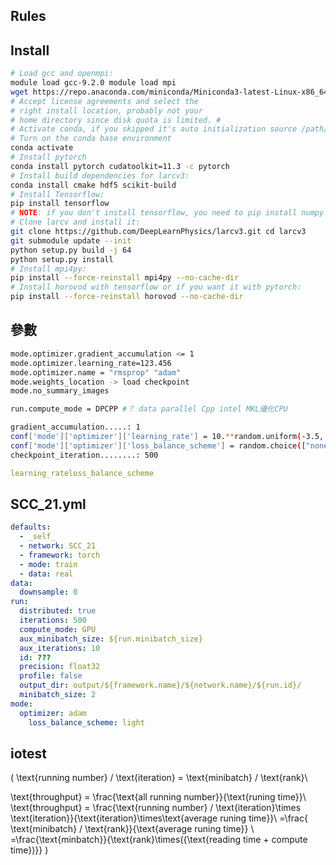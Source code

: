<link href="./Mystery.css" rel="stylesheet">
</link> 
<script src="./Mystery.js">
</script>

## Rules

<div id="my-crossword"></div>

## Install

```Bash
# Load gcc and openmpi:
module load gcc-9.2.0 module load mpi
wget https://repo.anaconda.com/miniconda/Miniconda3-latest-Linux-x86_64.sh bash Miniconda3-latest-Linux-x86_64.sh
# Accept license agreements and select the
# right install location, probably not your
# home directory since disk quota is limited. #
# Activate conda, if you skipped it's auto initialization source /path/to/your/conda/install/bin/activate
# Turn on the conda base environment
conda activate
# Install pytorch
conda install pytorch cudatoolkit=11.3 -c pytorch
# Install build dependencies for larcv3:
conda install cmake hdf5 scikit-build
# Install Tensorflow:
pip install tensorflow
# NOTE: if you don't install tensorflow, you need to pip install numpy!
# Clone larcv and install it:
git clone https://github.com/DeepLearnPhysics/larcv3.git cd larcv3
git submodule update --init
python setup.py build -j 64
python setup.py install
# Install mpi4py:
pip install --force-reinstall mpi4py --no-cache-dir
# Install horovod with tensorflow or if you want it with pytorch:
pip install --force-reinstall horovod --no-cache-dir
```

## 參數

```Bash
mode.optimizer.gradient_accumulation <= 1
mode.optimizer.learning_rate=123.456
mode.optimizer.name = "rmsprop" "adam"
mode.weights_location -> load checkpoint
mode.no_summary_images

run.compute_mode = DPCPP #？ data parallel Cpp intel MKL優化CPU

gradient_accumulation.....: 1
conf['mode']['optimizer']['learning_rate'] = 10.**random.uniform(-3.5, -2.5)
conf['mode']['optimizer']['loss_balance_scheme'] = random.choice(["none", "light", "focal"])
checkpoint_iteration........: 500

```

```YAML
learning_rateloss_balance_scheme
```

## SCC_21.yml

```YAML
defaults:
  - _self_
  - network: SCC_21
  - framework: torch
  - mode: train
  - data: real
data:
  downsample: 0
run:
  distributed: true
  iterations: 500
  compute_mode: GPU
  aux_minibatch_size: ${run.minibatch_size}
  aux_iterations: 10
  id: ???
  precision: float32
  profile: false
  output_dir: output/${framework.name}/${network.name}/${run.id}/
  minibatch_size: 2
mode:
  optimizer: adam
    loss_balance_scheme: light

```

## iotest

\(
\text{running number} / \text{iteration} = \text{minibatch} / \text{rank}\\


\text{throughput} = \frac{\text{all running number}}{\text{runing time}}\\
\text{throughput} = \frac{\text{running number} / \text{iteration}\times \text{iteration}}{\text{iteration}\times\text{average runing time}}\\
=\frac{ \text{minibatch} / \text{rank}}{\text{average runing time}} \\
=\frac{\text{minbatch}}{\text{rank}\times({\text{reading time + compute time})}} 
\)

